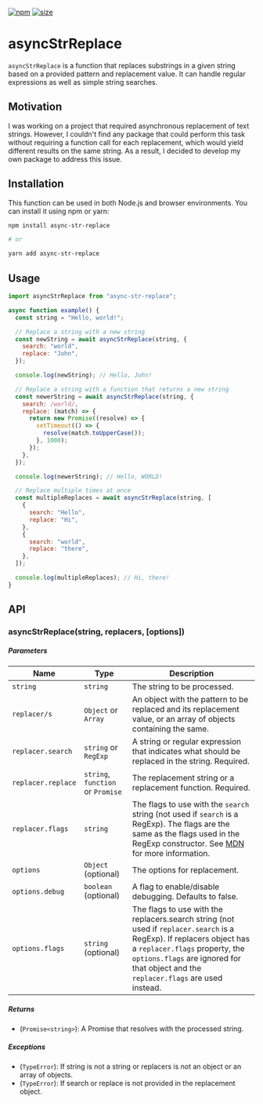[npm]: https://img.shields.io/npm/v/async-str-replace
[npm-url]: https://www.npmjs.com/package/async-str-replace
[size]: https://packagephobia.now.sh/badge?p=async-str-replace
[size-url]: https://packagephobia.now.sh/result?p=async-str-replace

[![npm][npm]][npm-url]
[![size][size]][size-url]

# asyncStrReplace

`asyncStrReplace` is a function that replaces substrings in a given string based on a provided pattern and replacement value. It can handle regular expressions as well as simple string searches.

## Motivation

I was working on a project that required asynchronous replacement of text strings. However, I couldn't find any package that could perform this task without requiring a function call for each replacement, which would yield different results on the same string. As a result, I decided to develop my own package to address this issue.

## Installation

This function can be used in both Node.js and browser environments. You can install it using npm or yarn:

```bash
npm install async-str-replace

# or

yarn add async-str-replace
```

## Usage

```js
import asyncStrReplace from "async-str-replace";

async function example() {
  const string = "Hello, world!";

  // Replace a string with a new string
  const newString = await asyncStrReplace(string, {
    search: "world",
    replace: "John",
  });

  console.log(newString); // Hello, John!

  // Replace a string with a function that returns a new string
  const newerString = await asyncStrReplace(string, {
    search: /world/,
    replace: (match) => {
      return new Promise((resolve) => {
        setTimeout(() => {
          resolve(match.toUpperCase());
        }, 1000);
      });
    },
  });

  console.log(newerString); // Hello, WORLD!

  // Replace multiple times at once
  const multipleReplaces = await asyncStrReplace(string, [
    {
      search: "Hello",
      replace: "Hi",
    },
    {
      search: "world",
      replace: "there",
    },
  ]);

  console.log(multipleReplaces); // Hi, there!
}
```

## API

### asyncStrReplace(string, replacers, [options])

##### Parameters

| Name               | Type                              | Description                                                                                                                                                                                                                                                                |
| ------------------ | --------------------------------- | -------------------------------------------------------------------------------------------------------------------------------------------------------------------------------------------------------------------------------------------------------------------------- |
| `string`           | `string`                          | The string to be processed.                                                                                                                                                                                                                                                |
| `replacer/s`       | `Object` or `Array`               | An object with the pattern to be replaced and its replacement value, or an array of objects containing the same.                                                                                                                                                           |
| `replacer.search`  | `string` or `RegExp`              | A string or regular expression that indicates what should be replaced in the string. Required.                                                                                                                                                                             |
| `replacer.replace` | `string`, `function` or `Promise` | The replacement string or a replacement function. Required.                                                                                                                                                                                                                |
| `replacer.flags`   | `string`                          | The flags to use with the `search` string (not used if `search` is a RegExp). The flags are the same as the flags used in the RegExp constructor. See [MDN](https://developer.mozilla.org/en-US/docs/Web/JavaScript/Reference/Global_Objects/RegExp) for more information. |
| `options`          | `Object` (optional)               | The options for replacement.                                                                                                                                                                                                                                               |
| `options.debug`    | `boolean` (optional)              | A flag to enable/disable debugging. Defaults to false.                                                                                                                                                                                                                     |
| `options.flags`    | `string` (optional)               | The flags to use with the replacers.search string (not used if `replacer.search` is a RegExp). If replacers object has a `replacer.flags` property, the `options.flags` are ignored for that object and the `replacer.flags` are used instead.                             |

##### Returns

- (`Promise<string>`): A Promise that resolves with the processed string.

##### Exceptions

- (`TypeError`): If string is not a string or replacers is not an object or an array of objects.
- (`TypeError`): If search or replace is not provided in the replacement object.
